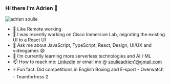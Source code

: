 ### Hi there I'm Adrien 👋
![adrien soulie](https://i.imgur.com/2UQtasv.png)


- 🤍 Like Remote working 
- 🔭 I was recently working on Cisco Immersive Lab, migrating the existing UI to a React UI
- 💬 Ask me about JavaScript, TypeScript, React, Design, UI/UX and videogames 😄
- 🌱 I’m currently learning more serverless technologies and AI / ML
- 📫 How to reach me: [Linkedin](https://www.linkedin.com/in/adriensouli%C3%A9) or email me @ soulieadrien1@gmail.com
- ⚡ Fun fact: Did competitions in English Boxing and E-sport - Overwatch - Teamfortress 2


<!--
**adriensoulie/adriensoulie** is a ✨ _special_ ✨ repository because its `README.md` (this file) appears on your GitHub profile.

Here are some ideas to get you started:

- 🔭 I’m currently working on ...
- 🌱 I’m currently learning ...
- 👯 I’m looking to collaborate on ...
- 🤔 I’m looking for help with ...
- 💬 Ask me about ...
- 📫 How to reach me: ...
- 😄 Pronouns: ...
- ⚡ Fun fact: ...
-->
